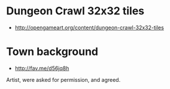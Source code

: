 # Dungeon Crawl 32x32 tiles

- http://opengameart.org/content/dungeon-crawl-32x32-tiles

# Town background

- http://fav.me/d56jq8h

Artist, were asked for permission, and agreed.
